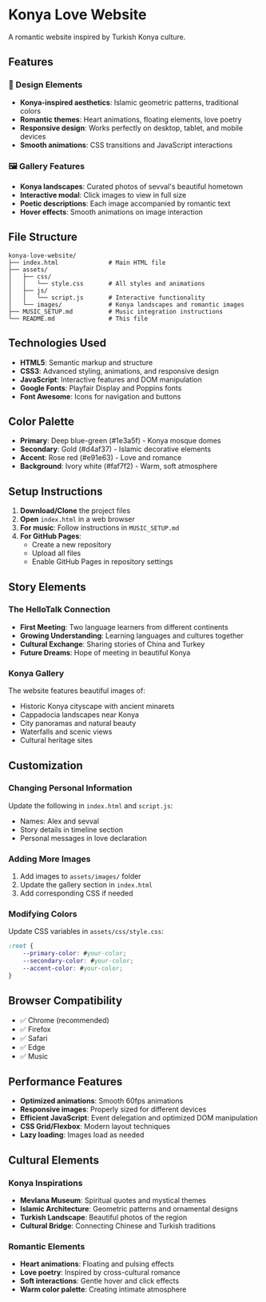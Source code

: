 # Konya Love Website

A romantic website inspired by Turkish Konya culture.

## Features

### 🎨 Design Elements
- **Konya-inspired aesthetics**: Islamic geometric patterns, traditional colors
- **Romantic themes**: Heart animations, floating elements, love poetry
- **Responsive design**: Works perfectly on desktop, tablet, and mobile devices
- **Smooth animations**: CSS transitions and JavaScript interactions

### 🖼️ Gallery Features
- **Konya landscapes**: Curated photos of sevval's beautiful hometown
- **Interactive modal**: Click images to view in full size
- **Poetic descriptions**: Each image accompanied by romantic text
- **Hover effects**: Smooth animations on image interaction

## File Structure

```
konya-love-website/
├── index.html              # Main HTML file
├── assets/
│   ├── css/
│   │   └── style.css       # All styles and animations
│   ├── js/
│   │   └── script.js       # Interactive functionality
│   └── images/             # Konya landscapes and romantic images
├── MUSIC_SETUP.md          # Music integration instructions
└── README.md               # This file
```

## Technologies Used

- **HTML5**: Semantic markup and structure
- **CSS3**: Advanced styling, animations, and responsive design
- **JavaScript**: Interactive features and DOM manipulation
- **Google Fonts**: Playfair Display and Poppins fonts
- **Font Awesome**: Icons for navigation and buttons

## Color Palette

- **Primary**: Deep blue-green (#1e3a5f) - Konya mosque domes
- **Secondary**: Gold (#d4af37) - Islamic decorative elements
- **Accent**: Rose red (#e91e63) - Love and romance
- **Background**: Ivory white (#faf7f2) - Warm, soft atmosphere

## Setup Instructions

1. **Download/Clone** the project files
2. **Open** `index.html` in a web browser
3. **For music**: Follow instructions in `MUSIC_SETUP.md`
4. **For GitHub Pages**: 
   - Create a new repository
   - Upload all files
   - Enable GitHub Pages in repository settings

## Story Elements

### The HelloTalk Connection
- **First Meeting**: Two language learners from different continents
- **Growing Understanding**: Learning languages and cultures together
- **Cultural Exchange**: Sharing stories of China and Turkey
- **Future Dreams**: Hope of meeting in beautiful Konya

### Konya Gallery
The website features beautiful images of:
- Historic Konya cityscape with ancient minarets
- Cappadocia landscapes near Konya
- City panoramas and natural beauty
- Waterfalls and scenic views
- Cultural heritage sites

## Customization

### Changing Personal Information
Update the following in `index.html` and `script.js`:
- Names: Alex and sevval
- Story details in timeline section
- Personal messages in love declaration

### Adding More Images
1. Add images to `assets/images/` folder
2. Update the gallery section in `index.html`
3. Add corresponding CSS if needed

### Modifying Colors
Update CSS variables in `assets/css/style.css`:

```css
:root {
    --primary-color: #your-color;
    --secondary-color: #your-color;
    --accent-color: #your-color;
}
```

## Browser Compatibility

- ✅ Chrome (recommended)
- ✅ Firefox
- ✅ Safari
- ✅ Edge
- ✅ Music

## Performance Features

- **Optimized animations**: Smooth 60fps animations
- **Responsive images**: Properly sized for different devices
- **Efficient JavaScript**: Event delegation and optimized DOM manipulation
- **CSS Grid/Flexbox**: Modern layout techniques
- **Lazy loading**: Images load as needed

## Cultural Elements

### Konya Inspirations
- **Mevlana Museum**: Spiritual quotes and mystical themes
- **Islamic Architecture**: Geometric patterns and ornamental designs
- **Turkish Landscape**: Beautiful photos of the region
- **Cultural Bridge**: Connecting Chinese and Turkish traditions

### Romantic Elements
- **Heart animations**: Floating and pulsing effects
- **Love poetry**: Inspired by cross-cultural romance
- **Soft interactions**: Gentle hover and click effects
- **Warm color palette**: Creating intimate atmosphere




